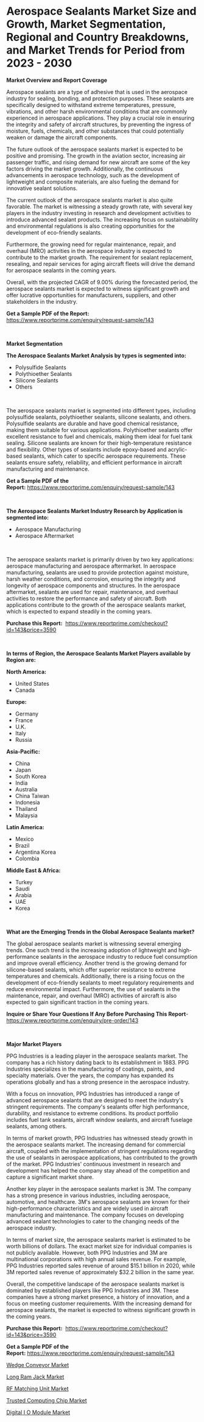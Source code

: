<p><h1>Aerospace Sealants Market Size and Growth, Market Segmentation, Regional and Country Breakdowns, and Market Trends for Period from 2023 -  2030</h1></p><p><strong>Market Overview and Report Coverage</strong></p>
<p><p>Aerospace sealants are a type of adhesive that is used in the aerospace industry for sealing, bonding, and protection purposes. These sealants are specifically designed to withstand extreme temperatures, pressure, vibrations, and other harsh environmental conditions that are commonly experienced in aerospace applications. They play a crucial role in ensuring the integrity and safety of aircraft structures, by preventing the ingress of moisture, fuels, chemicals, and other substances that could potentially weaken or damage the aircraft components.</p><p>The future outlook of the aerospace sealants market is expected to be positive and promising. The growth in the aviation sector, increasing air passenger traffic, and rising demand for new aircraft are some of the key factors driving the market growth. Additionally, the continuous advancements in aerospace technology, such as the development of lightweight and composite materials, are also fueling the demand for innovative sealant solutions.</p><p>The current outlook of the aerospace sealants market is also quite favorable. The market is witnessing a steady growth rate, with several key players in the industry investing in research and development activities to introduce advanced sealant products. The increasing focus on sustainability and environmental regulations is also creating opportunities for the development of eco-friendly sealants.</p><p>Furthermore, the growing need for regular maintenance, repair, and overhaul (MRO) activities in the aerospace industry is expected to contribute to the market growth. The requirement for sealant replacement, resealing, and repair services for aging aircraft fleets will drive the demand for aerospace sealants in the coming years.</p><p>Overall, with the projected CAGR of 9.00% during the forecasted period, the aerospace sealants market is expected to witness significant growth and offer lucrative opportunities for manufacturers, suppliers, and other stakeholders in the industry.</p></p>
<p><strong>Get a Sample PDF of the Report:</strong> <a href="https://www.reportprime.com/enquiry/request-sample/143">https://www.reportprime.com/enquiry/request-sample/143</a></p>
<p>&nbsp;</p>
<p><strong>Market Segmentation</strong></p>
<p><strong>The Aerospace Sealants Market Analysis by types is segmented into:</strong></p>
<p><ul><li>Polysulfide Sealants</li><li>Polythioether Sealants</li><li>Silicone Sealants</li><li>Others</li></ul></p>
<p>&nbsp;</p>
<p><p>The aerospace sealants market is segmented into different types, including polysulfide sealants, polythioether sealants, silicone sealants, and others. Polysulfide sealants are durable and have good chemical resistance, making them suitable for various applications. Polythioether sealants offer excellent resistance to fuel and chemicals, making them ideal for fuel tank sealing. Silicone sealants are known for their high-temperature resistance and flexibility. Other types of sealants include epoxy-based and acrylic-based sealants, which cater to specific aerospace requirements. These sealants ensure safety, reliability, and efficient performance in aircraft manufacturing and maintenance.</p></p>
<p><strong>Get a Sample PDF of the Report:</strong>&nbsp;<a href="https://www.reportprime.com/enquiry/request-sample/143">https://www.reportprime.com/enquiry/request-sample/143</a></p>
<p>&nbsp;</p>
<p><strong>The Aerospace Sealants Market Industry Research by Application is segmented into:</strong></p>
<p><ul><li>Aerospace Manufacturing</li><li>Aerospace Aftermarket</li></ul></p>
<p>&nbsp;</p>
<p><p>The aerospace sealants market is primarily driven by two key applications: aerospace manufacturing and aerospace aftermarket. In aerospace manufacturing, sealants are used to provide protection against moisture, harsh weather conditions, and corrosion, ensuring the integrity and longevity of aerospace components and structures. In the aerospace aftermarket, sealants are used for repair, maintenance, and overhaul activities to restore the performance and safety of aircraft. Both applications contribute to the growth of the aerospace sealants market, which is expected to expand steadily in the coming years.</p></p>
<p><strong>Purchase this Report:</strong>&nbsp; <a href="https://www.reportprime.com/checkout?id=143&price=3590">https://www.reportprime.com/checkout?id=143&price=3590</a></p>
<p>&nbsp;</p>
<p><strong>In terms of Region, the Aerospace Sealants Market Players available by Region are:</strong></p>
<p>
    <p> <strong> North America: </strong>
        <ul>
            <li>United States</li>
            <li>Canada</li>
        </ul>
        </p> 
    <p> <strong> Europe: </strong>
        <ul>
            <li>Germany</li>
            <li>France</li>
            <li>U.K.</li>
            <li>Italy</li>
            <li>Russia</li>
        </ul>
        </p> 
    <p> <strong> Asia-Pacific: </strong>
        <ul>
            <li>China</li>
            <li>Japan</li>
            <li>South Korea</li>
            <li>India</li>
            <li>Australia</li>
            <li>China Taiwan</li>
            <li>Indonesia</li>
            <li>Thailand</li>
            <li>Malaysia</li>
        </ul>
        </p> 
    <p> <strong> Latin America: </strong>
        <ul>
            <li>Mexico</li>
            <li>Brazil</li>
            <li>Argentina Korea</li>
            <li>Colombia</li>
        </ul>
        </p> 
    <p> <strong> Middle East & Africa: </strong>
        <ul>
            <li>Turkey</li>
            <li>Saudi</li>
            <li>Arabia</li>
            <li>UAE</li>
            <li>Korea</li>
        </ul>
    </p>
    </p>
<p>&nbsp;</p>
<p><strong>What are the Emerging Trends in the Global Aerospace Sealants market?</strong></p>
<p><p>The global aerospace sealants market is witnessing several emerging trends. One such trend is the increasing adoption of lightweight and high-performance sealants in the aerospace industry to reduce fuel consumption and improve overall efficiency. Another trend is the growing demand for silicone-based sealants, which offer superior resistance to extreme temperatures and chemicals. Additionally, there is a rising focus on the development of eco-friendly sealants to meet regulatory requirements and reduce environmental impact. Furthermore, the use of sealants in the maintenance, repair, and overhaul (MRO) activities of aircraft is also expected to gain significant traction in the coming years.</p></p>
<p><strong>Inquire or Share Your Questions If Any Before Purchasing This Report</strong>- <a href="https://www.reportprime.com/enquiry/pre-order/143">https://www.reportprime.com/enquiry/pre-order/143</a></p>
<p>&nbsp;</p>
<p><strong>Major Market Players</strong></p>
<p><p>PPG Industries is a leading player in the aerospace sealants market. The company has a rich history dating back to its establishment in 1883. PPG Industries specializes in the manufacturing of coatings, paints, and specialty materials. Over the years, the company has expanded its operations globally and has a strong presence in the aerospace industry.</p><p>With a focus on innovation, PPG Industries has introduced a range of advanced aerospace sealants that are designed to meet the industry's stringent requirements. The company's sealants offer high performance, durability, and resistance to extreme conditions. Its product portfolio includes fuel tank sealants, aircraft window sealants, and aircraft fuselage sealants, among others.</p><p>In terms of market growth, PPG Industries has witnessed steady growth in the aerospace sealants market. The increasing demand for commercial aircraft, coupled with the implementation of stringent regulations regarding the use of sealants in aerospace applications, has contributed to the growth of the market. PPG Industries' continuous investment in research and development has helped the company stay ahead of the competition and capture a significant market share.</p><p>Another key player in the aerospace sealants market is 3M. The company has a strong presence in various industries, including aerospace, automotive, and healthcare. 3M's aerospace sealants are known for their high-performance characteristics and are widely used in aircraft manufacturing and maintenance. The company focuses on developing advanced sealant technologies to cater to the changing needs of the aerospace industry.</p><p>In terms of market size, the aerospace sealants market is estimated to be worth billions of dollars. The exact market size for individual companies is not publicly available. However, both PPG Industries and 3M are multinational corporations with high annual sales revenue. For example, PPG Industries reported sales revenue of around $15.1 billion in 2020, while 3M reported sales revenue of approximately $32.2 billion in the same year.</p><p>Overall, the competitive landscape of the aerospace sealants market is dominated by established players like PPG Industries and 3M. These companies have a strong market presence, a history of innovation, and a focus on meeting customer requirements. With the increasing demand for aerospace sealants, the market is expected to witness significant growth in the coming years.</p></p>
<p><strong>Purchase this Report:</strong>&nbsp;&nbsp;<a href="https://www.reportprime.com/checkout?id=143&price=3590">https://www.reportprime.com/checkout?id=143&price=3590</a></p>
<p></p>
<p><strong>Get a Sample PDF of the Report:</strong>&nbsp;<a href="https://www.reportprime.com/enquiry/request-sample/143">https://www.reportprime.com/enquiry/request-sample/143</a></p>
<p><p><a href="https://medium.com/@shanelerde/wedge-conveyor-market-insights-into-market-cagr-market-trends-and-growth-strategies-5c274dd228bf">Wedge Conveyor Market</a></p><p><a href="https://medium.com/@elyssablick/long-ram-jack-market-exploring-market-share-market-trends-and-future-growth-50cb5dc0b943">Long Ram Jack Market</a></p><p><a href="https://www.linkedin.com/pulse/rf-matching-unit-market-research-report-unlocks-analysis-vuxhe/">RF Matching Unit Market</a></p><p><a href="https://www.linkedin.com/pulse/trusted-computing-chip-market-research-report-unlocks-analysis-lmeqe/">Trusted Computing Chip Market</a></p><p><a href="https://www.linkedin.com/pulse/digital-i-o-module-market-challenges-opportunities-growth-drivers-36jme/">Digital I O Module Market</a></p></p>
